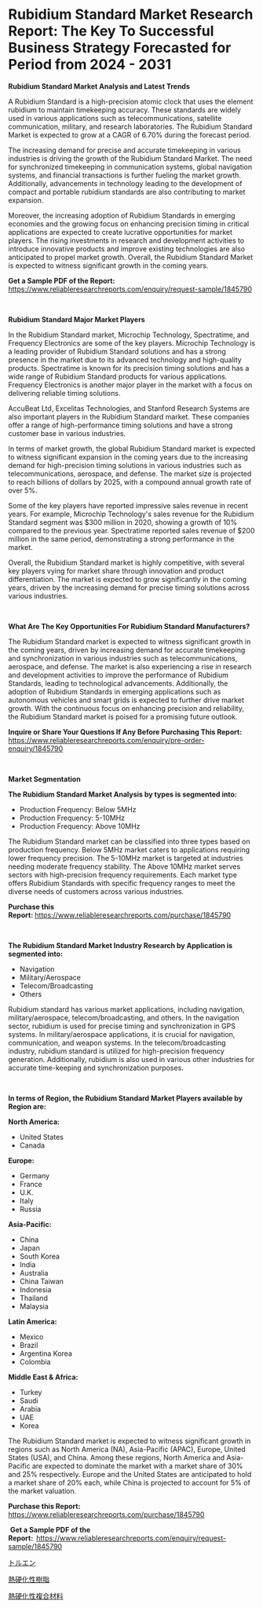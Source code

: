 <p><h1>Rubidium Standard Market Research Report: The Key To Successful Business Strategy Forecasted for Period from 2024 - 2031</h1></p><p><strong>Rubidium Standard Market Analysis and Latest Trends</strong></p>
<p><p>A Rubidium Standard is a high-precision atomic clock that uses the element rubidium to maintain timekeeping accuracy. These standards are widely used in various applications such as telecommunications, satellite communication, military, and research laboratories. The Rubidium Standard Market is expected to grow at a CAGR of 6.70% during the forecast period.</p><p>The increasing demand for precise and accurate timekeeping in various industries is driving the growth of the Rubidium Standard Market. The need for synchronized timekeeping in communication systems, global navigation systems, and financial transactions is further fueling the market growth. Additionally, advancements in technology leading to the development of compact and portable rubidium standards are also contributing to market expansion.</p><p>Moreover, the increasing adoption of Rubidium Standards in emerging economies and the growing focus on enhancing precision timing in critical applications are expected to create lucrative opportunities for market players. The rising investments in research and development activities to introduce innovative products and improve existing technologies are also anticipated to propel market growth. Overall, the Rubidium Standard Market is expected to witness significant growth in the coming years.</p></p>
<p><strong>Get a Sample PDF of the Report:&nbsp;</strong> <a href="https://www.reliableresearchreports.com/enquiry/request-sample/1845790">https://www.reliableresearchreports.com/enquiry/request-sample/1845790</a></p>
<p>&nbsp;</p>
<p><strong>Rubidium Standard Major Market Players</strong></p>
<p><p>In the Rubidium Standard market, Microchip Technology, Spectratime, and Frequency Electronics are some of the key players. Microchip Technology is a leading provider of Rubidium Standard solutions and has a strong presence in the market due to its advanced technology and high-quality products. Spectratime is known for its precision timing solutions and has a wide range of Rubidium Standard products for various applications. Frequency Electronics is another major player in the market with a focus on delivering reliable timing solutions.</p><p>AccuBeat Ltd, Excelitas Technologies, and Stanford Research Systems are also important players in the Rubidium Standard market. These companies offer a range of high-performance timing solutions and have a strong customer base in various industries.</p><p>In terms of market growth, the global Rubidium Standard market is expected to witness significant expansion in the coming years due to the increasing demand for high-precision timing solutions in various industries such as telecommunications, aerospace, and defense. The market size is projected to reach billions of dollars by 2025, with a compound annual growth rate of over 5%.</p><p>Some of the key players have reported impressive sales revenue in recent years. For example, Microchip Technology's sales revenue for the Rubidium Standard segment was $300 million in 2020, showing a growth of 10% compared to the previous year. Spectratime reported sales revenue of $200 million in the same period, demonstrating a strong performance in the market.</p><p>Overall, the Rubidium Standard market is highly competitive, with several key players vying for market share through innovation and product differentiation. The market is expected to grow significantly in the coming years, driven by the increasing demand for precise timing solutions across various industries.</p></p>
<p>&nbsp;</p>
<p><strong>What Are The Key Opportunities For Rubidium Standard Manufacturers?</strong></p>
<p><p>The Rubidium Standard market is expected to witness significant growth in the coming years, driven by increasing demand for accurate timekeeping and synchronization in various industries such as telecommunications, aerospace, and defense. The market is also experiencing a rise in research and development activities to improve the performance of Rubidium Standards, leading to technological advancements. Additionally, the adoption of Rubidium Standards in emerging applications such as autonomous vehicles and smart grids is expected to further drive market growth. With the continuous focus on enhancing precision and reliability, the Rubidium Standard market is poised for a promising future outlook.</p></p>
<p><strong>Inquire or Share Your Questions If Any Before Purchasing This Report:</strong> <a href="https://www.reliableresearchreports.com/enquiry/pre-order-enquiry/1845790">https://www.reliableresearchreports.com/enquiry/pre-order-enquiry/1845790</a></p>
<p>&nbsp;</p>
<p><strong>Market Segmentation</strong></p>
<p><strong>The Rubidium Standard Market Analysis by types is segmented into:</strong></p>
<p><ul><li>Production Frequency: Below 5MHz</li><li>Production Frequency: 5-10MHz</li><li>Production Frequency: Above 10MHz</li></ul></p>
<p><p>The Rubidium Standard market can be classified into three types based on production frequency. Below 5MHz market caters to applications requiring lower frequency precision. The 5-10MHz market is targeted at industries needing moderate frequency stability. The Above 10MHz market serves sectors with high-precision frequency requirements. Each market type offers Rubidium Standards with specific frequency ranges to meet the diverse needs of customers across various industries.</p></p>
<p><strong>Purchase this Report:&nbsp;</strong><a href="https://www.reliableresearchreports.com/purchase/1845790">https://www.reliableresearchreports.com/purchase/1845790</a></p>
<p>&nbsp;</p>
<p><strong>The Rubidium Standard Market Industry Research by Application is segmented into:</strong></p>
<p><ul><li>Navigation</li><li>Military/Aerospace</li><li>Telecom/Broadcasting</li><li>Others</li></ul></p>
<p><p>Rubidium standard has various market applications, including navigation, military/aerospace, telecom/broadcasting, and others. In the navigation sector, rubidium is used for precise timing and synchronization in GPS systems. In military/aerospace applications, it is crucial for navigation, communication, and weapon systems. In the telecom/broadcasting industry, rubidium standard is utilized for high-precision frequency generation. Additionally, rubidium is also used in various other industries for accurate time-keeping and synchronization purposes.</p></p>
<p>&nbsp;</p>
<p><strong>In terms of Region, the Rubidium Standard Market Players available by Region are:</strong></p>
<p>
    <p> <strong> North America: </strong>
        <ul>
            <li>United States</li>
            <li>Canada</li>
        </ul>
        </p> 
    <p> <strong> Europe: </strong>
        <ul>
            <li>Germany</li>
            <li>France</li>
            <li>U.K.</li>
            <li>Italy</li>
            <li>Russia</li>
        </ul>
        </p> 
    <p> <strong> Asia-Pacific: </strong>
        <ul>
            <li>China</li>
            <li>Japan</li>
            <li>South Korea</li>
            <li>India</li>
            <li>Australia</li>
            <li>China Taiwan</li>
            <li>Indonesia</li>
            <li>Thailand</li>
            <li>Malaysia</li>
        </ul>
        </p> 
    <p> <strong> Latin America: </strong>
        <ul>
            <li>Mexico</li>
            <li>Brazil</li>
            <li>Argentina Korea</li>
            <li>Colombia</li>
        </ul>
        </p> 
    <p> <strong> Middle East & Africa: </strong>
        <ul>
            <li>Turkey</li>
            <li>Saudi</li>
            <li>Arabia</li>
            <li>UAE</li>
            <li>Korea</li>
        </ul>
    </p>
    </p>
<p><p>The Rubidium Standard market is expected to witness significant growth in regions such as North America (NA), Asia-Pacific (APAC), Europe, United States (USA), and China. Among these regions, North America and Asia-Pacific are expected to dominate the market with a market share of 30% and 25% respectively. Europe and the United States are anticipated to hold a market share of 20% each, while China is projected to account for 5% of the market valuation.</p></p>
<p><strong>Purchase this Report: </strong><a href="https://www.reliableresearchreports.com/purchase/1845790">https://www.reliableresearchreports.com/purchase/1845790</a></p>
<p>&nbsp;<strong>Get a Sample PDF of the Report:&nbsp;&nbsp;</strong><a href="https://www.reliableresearchreports.com/enquiry/request-sample/1845790">https://www.reliableresearchreports.com/enquiry/request-sample/1845790</a></p>
<p><strong></strong></p>
<p><p><a href="https://github.com/Sophiaard2003/Market-Research-Report-List-1/blob/main/97361828464.md">トルエン</a></p><p><a href="https://github.com/hilmi-2a/Market-Research-Report-List-1/blob/main/90052708463.md">熱硬化性樹脂</a></p><p><a href="https://github.com/jkjreqjscoxx7/Market-Research-Report-List-1/blob/main/42450218462.md">熱硬化性複合材料</a></p></p>